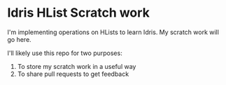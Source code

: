 # Idris HList Scratch work

I'm implementing operations on HLists to learn Idris. My scratch work will go here.

I'll likely use this repo for two purposes:

1) To store my scratch work in a useful way
2) To share pull requests to get feedback
